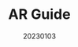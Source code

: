 ---
title: "AR Guide"
team: "Piyush Talwar | Ritik Verma | Sangam Manoj Pazare | Hedaoo Mohit Vishwanath"
tags: AR Mobile Unity

video_provider: "youtube"
video_id:

header:
    teaser: /assets/img/projects/2023/course_project_15.jpg

overview: AR Guide is an application for architectural visualisations. More details coming soon ...


project-link:

active: "yes"
type: "course"
year: "2023"
date: 20230103

---